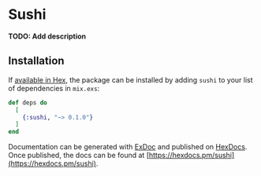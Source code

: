 # Sushi

**TODO: Add description**

## Installation

If [available in Hex](https://hex.pm/docs/publish), the package can be installed
by adding `sushi` to your list of dependencies in `mix.exs`:

```elixir
def deps do
  [
    {:sushi, "~> 0.1.0"}
  ]
end
```

Documentation can be generated with [ExDoc](https://github.com/elixir-lang/ex_doc)
and published on [HexDocs](https://hexdocs.pm). Once published, the docs can
be found at [https://hexdocs.pm/sushi](https://hexdocs.pm/sushi).

